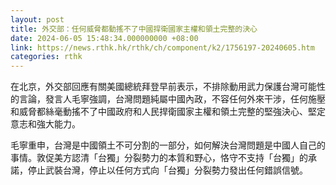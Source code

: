 ```yaml
---
layout: post
title: 外交部：任何威脅都動搖不了中國捍衛國家主權和領土完整的決心
date: 2024-06-05 15:48:34.000000000 +08:00
link: https://news.rthk.hk/rthk/ch/component/k2/1756197-20240605.htm
categories: rthk
---
```


在北京，外交部回應有關美國總統拜登早前表示，不排除動用武力保護台灣可能性的言論，發言人毛寧強調，台灣問題純屬中國內政，不容任何外來干涉，任何施壓和威脅都絲毫動搖不了中國政府和人民捍衛國家主權和領土完整的堅強決心、堅定意志和強大能力。

毛寧重申，台灣是中國領土不可分割的一部分，如何解決台灣問題是中國人自己的事情。敦促美方認清「台獨」分裂勢力的本質和野心，恪守不支持「台獨」的承諾，停止武裝台灣，停止以任何方式向「台獨」分裂勢力發出任何錯誤信號。
